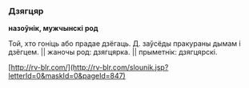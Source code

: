 ### Дзягцяр
**назоўнік, мужчынскі род**

Той, хто гоніць або прадае дзёгаць. Д. заўсёды пракураны дымам і дзёгцем. || жаночы род: дзягцярка. || прыметнік: дзягцярскі.

<a rel="author">[http://rv-blr.com/](http://rv-blr.com/slounik.jsp?letterId=0&maskId=0&pageId=847)</a>
